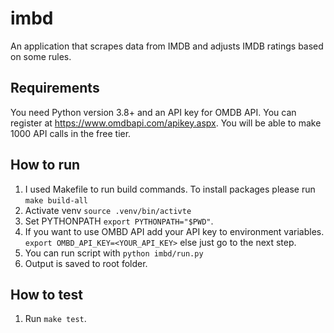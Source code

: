 # imbd
An application that scrapes data from IMDB and adjusts IMDB ratings based on some rules.

## Requirements
You need Python version 3.8+ and an API key for OMDB API. You can register at https://www.omdbapi.com/apikey.aspx. You will be able to make 1000 API calls in the free tier.

## How to run
1. I used Makefile to run build commands. To install packages please run `make build-all`
1. Activate venv `source .venv/bin/activte`
1. Set PYTHONPATH `export PYTHONPATH="$PWD"`.
1. If you want to use OMBD API add your API key to environment variables. `export OMBD_API_KEY=<YOUR_API_KEY>` else just go to the next step.
1. You can run script with `python imbd/run.py`
1. Output is saved to root folder.

## How to test
1. Run `make test`.